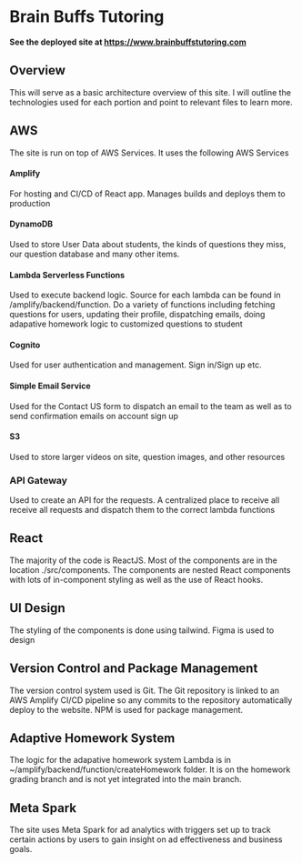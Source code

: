 # Brain Buffs Tutoring 

**See the deployed site at https://www.brainbuffstutoring.com**

## Overview 

This will serve as a basic architecture overview of this site. I will outline the technologies used for each portion and point to relevant files to learn more. 


## AWS 
The site is run on top of AWS Services. It uses the following AWS Services 
#### Amplify 
For hosting and CI/CD of React app. Manages builds and deploys them to production 
#### DynamoDB
Used to store User Data about students, the kinds of questions they miss, our question database and many other items. 
#### Lambda Serverless Functions 
Used to execute backend logic. Source for each lambda can be found in /amplify/backend/function. Do a variety of functions including fetching questions for users, updating their profile, dispatching emails, doing adapative homework logic to customized questions to student
#### Cognito 
Used for user authentication and management. Sign in/Sign up etc. 
#### Simple Email Service 
Used for the Contact US form to dispatch an email to the team as well as to send confirmation emails on account sign up 
#### S3 
Used to store larger videos on site, question images, and other resources
### API Gateway 
Used to create an API for the requests. A centralized place to receive all receive all requests and dispatch them to the correct lambda functions 


## React 

The majority of the code is ReactJS. Most of the components are in the location
./src/components. The components are nested React components with lots of in-component styling as well as the use of React hooks.

## UI Design 

The styling of the components is done using tailwind. Figma is used to design


## Version Control and Package Management   

The version control system used is Git. The Git repository is linked to an AWS Amplify CI/CD pipeline so any commits to the repository automatically deploy to the website. NPM is used for package management. 

## Adaptive Homework System 

The logic for the adapative homework system Lambda is in ~/amplify/backend/function/createHomework folder. It is on the homework grading branch and is not yet integrated into the main branch. 

## Meta Spark  

The site uses Meta Spark for ad analytics with triggers set up to track certain actions by users to gain insight on ad effectiveness and business goals. 

